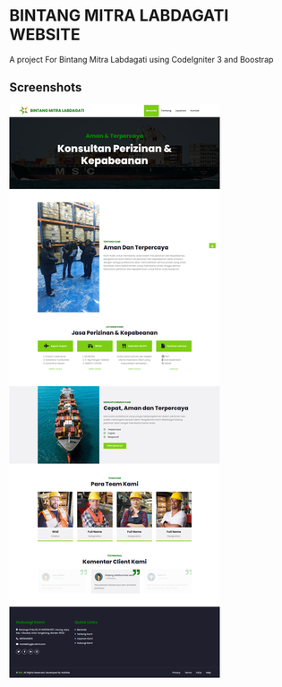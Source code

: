 # BINTANG MITRA LABDAGATI WEBSITE
A project For Bintang Mitra Labdagati using CodeIgniter 3 and Boostrap
## Screenshots
![alt tag](https://github.com/habibiealaydrus/bml/blob/main/vendor/admin/dist/img/preview1.png)
